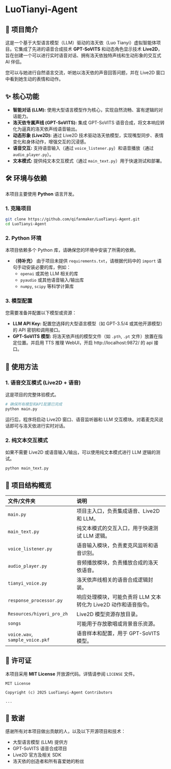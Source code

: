 # LuoTianyi-Agent

[](https://www.google.com/search?q=https://github.com/qifanmaker/LuoTianyi-Agent/blob/main/LICENSE)
[](https://github.com/qifanmaker/LuoTianyi-Agent)

## 🌟 项目简介

这是一个基于大型语言模型（LLM）驱动的洛天依（Luo Tianyi）虚拟智能体项目。它集成了先进的语音合成技术 **GPT-SoVITS** 和动态角色显示技术 **Live2D**，旨在创建一个可以进行实时语音对话、拥有洛天依独特声线和生动形象的交互式 AI 伴侣。

您可以与她进行自然语言交流，听她以洛天依的声音回答问题，并在 Live2D 窗口中看到她生动的表情和动作。

## ✨ 核心功能

  * **智能对话 (LLM):** 使用大型语言模型作为核心，实现自然流畅、富有逻辑的对话能力。
  * **洛天依专属声线 (GPT-SoVITS):** 集成 GPT-SoVITS 语音合成，将文本响应转化为逼真的洛天依声线语音输出。
  * **动态形象 (Live2D):** 通过 Live2D 技术驱动洛天依模型，实现嘴型同步、表情变化和身体动作，增强交互的沉浸感。
  * **语音交互:** 支持语音输入（通过 `voice_listener.py`）和语音播放（通过 `audio_player.py`）。
  * **文本模式:** 提供纯文本交互模式（通过 `main_text.py`）用于快速测试和部署。

## 🛠️ 环境与依赖

本项目主要使用 **Python** 语言开发。

### 1\. 克隆项目

```bash
git clone https://github.com/qifanmaker/LuoTianyi-Agent.git
cd LuoTianyi-Agent
```

### 2\. Python 环境

本项目依赖多个 Python 库，请确保您的环境中安装了所需的依赖。

  * **（待补充）** 由于项目未提供 `requirements.txt`，请根据代码中的 `import` 语句手动安装必要的库，例如：
      * `openai` 或其他 LLM 相关的库
      * `pyaudio` 或其他语音输入/输出库
      * `numpy`, `scipy` 等科学计算库

### 3\. 模型配置

您需要准备并配置以下模型或资源：

  * **LLM API Key:** 配置您选择的大型语言模型（如 GPT-3.5/4 或其他开源模型）的 API 密钥和调用接口。
  * **GPT-SoVITS 模型:** 将洛天依声线的模型文件（如 `.pth`, `.pt` 文件）放置在指定位置。并启用 TTS 推理 WebUI，开启 http://localhost:9872/ 的 api 接口。

## 🚀 使用方法

### 1\. 语音交互模式 (Live2D + 语音)

这是项目的完整体验模式。

```bash
# 确保所有模型和API配置已完成
python main.py
```

运行后，程序将启动 Live2D 窗口、语音监听器和 LLM 交互模块。对着麦克风说话即可与洛天依进行实时对话。

### 2\. 纯文本交互模式

如果不需要 Live2D 或语音输入/输出，可以使用纯文本模式进行 LLM 逻辑的测试。

```bash
python main_text.py
```

## 📂 项目结构概览

| 文件/文件夹 | 说明 |
| :--- | :--- |
| `main.py` | 项目主入口，负责集成语音、Live2D 和 LLM。 |
| `main_text.py` | 纯文本模式的交互入口，用于快速测试 LLM 逻辑。 |
| `voice_listener.py` | 语音输入模块，负责麦克风监听和语音识别。 |
| `audio_player.py` | 音频播放模块，负责播放合成的洛天依语音。 |
| `tianyi_voice.py` | 洛天依声线相关的语音合成逻辑封装。 |
| `response_processor.py` | 响应处理模块，可能负责将 LLM 文本转化为 Live2D 动作和语音指令。 |
| `Resources/hiyori_pro_zh` | Live2D 模型资源存放目录。 |
| `songs` | 可能用于存放歌唱或背景音乐资源。 |
| `voice.wav`, `sample_voice.pkf` | 语音样本和配置，用于 GPT-SoVITS 模型。 |

## 📜 许可证

本项目采用 **MIT License** 开放源代码。详情请参阅 `LICENSE` 文件。

```
MIT License

Copyright (c) 2025 LuoTianyi-Agent Contributors

...
```

## 💖 致谢

感谢所有对本项目做出贡献的人，以及以下开源项目和技术：

  * 大型语言模型 (LLM) 提供方
  * GPT-SoVITS 语音合成项目
  * Live2D 官方及相关 SDK
  * 洛天依的创造者和所有喜爱她的粉丝
